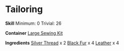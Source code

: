 <!-- TITLE: Black Fur Lined Cape -->
<!-- SUBTITLE: Leather lined with soft black fur -->
# Tailoring
**Skill**
Minimum: 0
Trivial: 26

**Container**
[Large Sewing Kit](large-sewing-kit)

**Ingredients**
[Silver Thread](silver-thread) x 2
[Black Fur](black-fur) x 4
[Leather](leather) x 4
